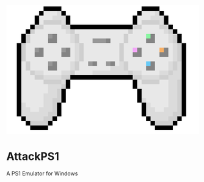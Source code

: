 <p align="center">
	<img src="AttackPS1.png" width="518" height="338" alt="AttackPS1">  
</p>

# AttackPS1
A PS1 Emulator for Windows
